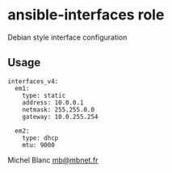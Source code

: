 ansible-interfaces role
=======================

Debian style interface configuration

## Usage

    interfaces_v4:
      em1:
        type: static
        address: 10.0.0.1
        netmask: 255.255.0.0
        gateway: 10.0.255.254
    
      em2:
        type: dhcp
        mtu: 9000
    

Michel Blanc <mb@mbnet.fr>
